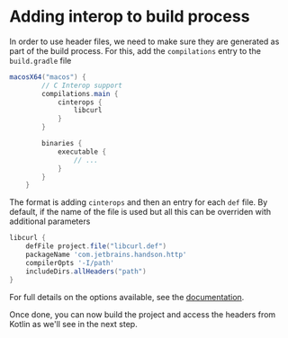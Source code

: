 # Adding interop to build process

In order to use header files, we need to make sure they are generated as part of the build process. For this, add the `compilations` entry to the `build.gradle` file

```groovy
macosX64("macos") {
        // C Interop support
        compilations.main {
            cinterops {    
                libcurl    
            }              
        }                  

        binaries {
            executable {
                // ...
            }
        }
    }
```

The format is adding `cinterops` and then an entry for each `def` file. By default, if the name of the file is used but all this 
can be overriden with additional parameters

```groovy
libcurl {
    defFile project.file("libcurl.def")
    packageName 'com.jetbrains.handson.http'
    compilerOpts '-I/path'
    includeDirs.allHeaders("path")
}
```

For full details on the options available, see the [documentation](https://kotlinlang.org/docs/reference/building-mpp-with-gradle.html#cinterop-support).

Once done, you can now build the project and access the headers from Kotlin as we'll see in the next step. 
